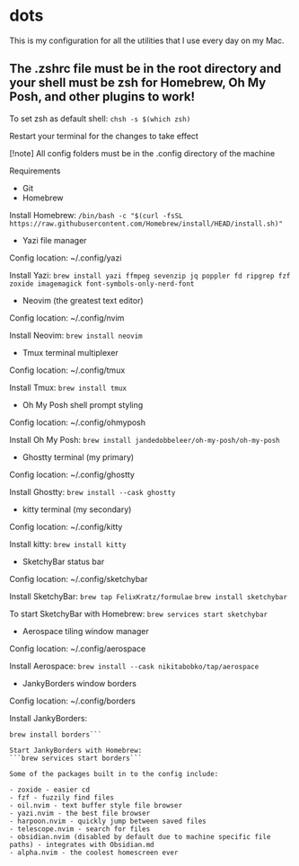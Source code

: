 # dots

This is my configuration for all the utilities that I use every day on my Mac.

## The .zshrc file must be in the root directory and your shell must be zsh for Homebrew, Oh My Posh, and other plugins to work!

To set zsh as default shell:
```chsh -s $(which zsh)```

Restart your terminal for the changes to take effect

[!note] All config folders must be in the .config directory of the machine

Requirements

- Git
- Homebrew 

Install Homebrew:
```/bin/bash -c "$(curl -fsSL https://raw.githubusercontent.com/Homebrew/install/HEAD/install.sh)"```

- Yazi file manager

Config location: ~/.config/yazi

Install Yazi:
```brew install yazi ffmpeg sevenzip jq poppler fd ripgrep fzf zoxide imagemagick font-symbols-only-nerd-font```

- Neovim (the greatest text editor)

Config location: ~/.config/nvim

Install Neovim:
```brew install neovim```

- Tmux terminal multiplexer

Config location: ~/.config/tmux

Install Tmux:
```brew install tmux```

- Oh My Posh shell prompt styling

Config location: ~/.config/ohmyposh

Install Oh My Posh:
```brew install jandedobbeleer/oh-my-posh/oh-my-posh```

- Ghostty terminal (my primary)

Config location: ~/.config/ghostty

Install Ghostty:
```brew install --cask ghostty```

- kitty terminal (my secondary)

Config location: ~/.config/kitty

Install kitty:
```brew install kitty```

- SketchyBar status bar

Config location: ~/.config/sketchybar

Install SketchyBar:
```brew tap FelixKratz/formulae```
```brew install sketchybar```

To start SketchyBar with Homebrew:
```brew services start sketchybar```

- Aerospace tiling window manager

Config location: ~/.config/aerospace

Install Aerospace:
```brew install --cask nikitabobko/tap/aerospace```

- JankyBorders window borders

Config location: ~/.config/borders

Install JankyBorders:
```brew tap FelixKratz/formulae
brew install borders```

Start JankyBorders with Homebrew:
```brew services start borders```

Some of the packages built in to the config include:

- zoxide - easier cd
- fzf - fuzzily find files
- oil.nvim - text buffer style file browser
- yazi.nvim - the best file browser
- harpoon.nvim - quickly jump between saved files
- telescope.nvim - search for files
- obsidian.nvim (disabled by default due to machine specific file paths) - integrates with Obsidian.md
- alpha.nvim - the coolest homescreen ever
